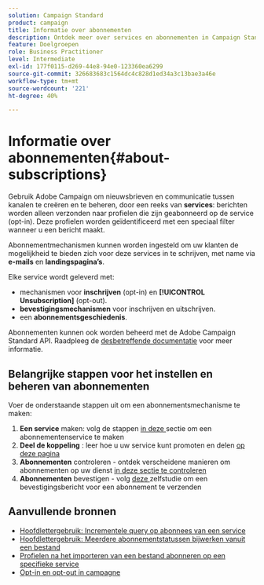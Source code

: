 ```yaml
---
solution: Campaign Standard
product: campaign
title: Informatie over abonnementen
description: Ontdek meer over services en abonnementen in Campaign Standard.
feature: Doelgroepen
role: Business Practitioner
level: Intermediate
exl-id: 177f0115-d269-44e8-94e0-123360ea6299
source-git-commit: 326683683c1564dc4c828d1ed34a3c13bae3a46e
workflow-type: tm+mt
source-wordcount: '221'
ht-degree: 40%

---
```


# Informatie over abonnementen{#about-subscriptions}

Gebruik Adobe Campaign om nieuwsbrieven en communicatie tussen kanalen te creëren en te beheren, door een reeks van **services**: berichten worden alleen verzonden naar profielen die zijn geabonneerd op de service (opt-in). Deze profielen worden geïdentificeerd met een speciaal filter wanneer u een bericht maakt.

Abonnementmechanismen kunnen worden ingesteld om uw klanten de mogelijkheid te bieden zich voor deze services in te schrijven, met name via **e-mails** en **landingspagina’s**.

Elke service wordt geleverd met:

* mechanismen voor **inschrijven** (opt-in) en **[!UICONTROL Unsubscription]** (opt-out).
* **bevestigingsmechanismen** voor inschrijven en uitschrijven.
* een **abonnementsgeschiedenis**.

Abonnementen kunnen ook worden beheerd met de Adobe Campaign Standard API. Raadpleeg de [desbetreffende documentatie](../../api/using/creating-a-service.md) voor meer informatie.

## Belangrijke stappen voor het instellen en beheren van abonnementen

Voer de onderstaande stappen uit om een abonnementsmechanisme te maken:

1. **Een service**  maken: volg de stappen  [in deze ](../../audiences/using/creating-a-service.md) sectie om een abonnementenservice te maken
1. **Deel de koppeling** : leer hoe u uw service kunt promoten en delen  [op deze pagina](../../audiences/using/promoting-a-service.md)
1. **Abonnementen**  controleren - ontdek verscheidene manieren om abonnementen op uw dienst  [in deze sectie te controleren](../../audiences/using/monitoring-subscriptions.md)
1. **Abonnementen**  bevestigen - volg  [deze ](../../audiences/using/confirming-subscription-to-a-service.md) zelfstudie om een bevestigingsbericht voor een abonnement te verzenden

## Aanvullende bronnen

* [Hoofdlettergebruik: Incrementele query op abonnees van een service](../../automating/using/incremental-query-on-subscribers.md)
* [Hoofdlettergebruik: Meerdere abonnementstatussen bijwerken vanuit een bestand](../../automating/using/updating-subscriptions-from-file.md)
* [Profielen na het importeren van een bestand abonneren op een specifieke service](../../automating/using/subscribing-profiles-from-file.md)
* [Opt-in en opt-out in campagne](../../audiences/using/about-opt-in-and-opt-out-in-campaign.md)
